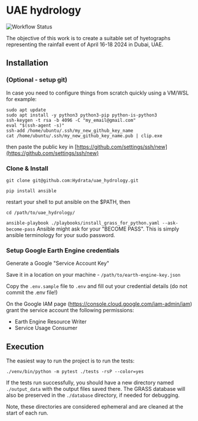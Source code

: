 # UAE hydrology

![Workflow Status](https://github.com/Hydrata/uae_hydrology/actions/workflows/pytest.yml/badge.svg)

The objective of this work is to create a suitable set of hyetographs representing the rainfall event of April 16-18 2024 in Dubai, UAE.

## Installation
### (Optional - setup git)
In case you need to configure things from scratch quickly using a VM/WSL for example:
```
sudo apt update
sudo apt install -y python3 python3-pip python-is-python3
ssh-keygen -t rsa -b 4096 -C "my_email@gmail.com"
eval "$(ssh-agent -s)"
ssh-add /home/ubuntu/.ssh/my_new_github_key_name
cat /home/ubuntu/.ssh/my_new_github_key_name.pub | clip.exe
```
then paste the public key in [https://github.com/settings/ssh/new](https://github.com/settings/ssh/new)

### Clone & Install
```git clone git@github.com:Hydrata/uae_hydrology.git```

```pip install ansible```

restart your shell to put ansible on the $PATH, then

```cd /path/to/uae_hydrology/```

```ansible-playbook ./playbooks/install_grass_for_python.yaml --ask-become-pass```
Ansible might ask for your "BECOME PASS". This is simply ansible terminology for your sudo password.

### Setup Google Earth Engine credentials

Generate a Google "Service Account Key"

Save it in a location on your machine - `/path/to/earth-engine-key.json`

Copy the `.env.sample` file to `.env` and fill out your credential details (do not commit the .env file!)

On the Google IAM page (https://console.cloud.google.com/iam-admin/iam) grant the service account the following permissions:
* Earth Engine Resource Writer
* Service Usage Consumer

## Execution
The easiest way to run the project is to run the tests:

`./venv/bin/python -m pytest ./tests -rsP --color=yes`

If the tests run successfully, you should have a new directory named `./output_data` with the output files saved there. The GRASS database will also be preserved in the `./database` directory, if needed for debugging.

Note, these directories are considered ephemeral and are cleaned at the start of each run.
